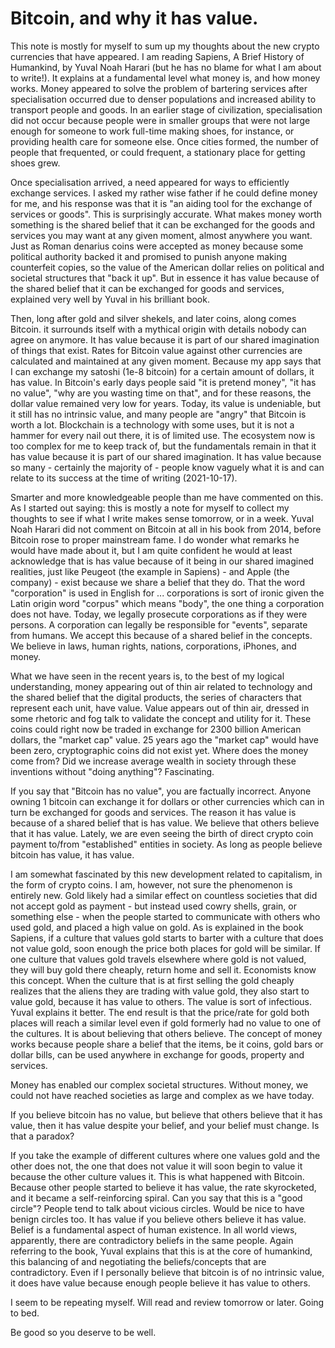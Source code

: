 # Bitcoin, and why it has value.

This note is mostly for myself to sum up my thoughts about the new crypto currencies that have appeared. I am reading Sapiens, A Brief History of Humankind,
by Yuval Noah Harari (but he has no blame for what I am about to write!). It explains at a fundamental level what money is, and how money works. Money appeared 
to solve the problem of bartering services after specialisation occurred due to denser populations and increased ability to transport people and goods. In an 
earlier stage of civilization, specialisation did not occur because people were in smaller groups that were not large enough for someone to work full-time 
making shoes, for instance, or providing health care for someone else. Once cities formed, the number of people that frequented, or could frequent, a stationary 
place for getting shoes grew.

Once specialisation arrived, a need appeared for ways to efficiently exchange services. I asked my rather wise father if he could define money for me,
 and his response was that it is "an aiding tool for the exchange of services or goods". This is surprisingly accurate. What makes money worth something 
 is the shared 
 belief that it can be exchanged for the goods and services you may want at any given moment, almost anywhere you want. Just as Roman 
 denarius coins were accepted as money because some 
 political authority backed it and promised to punish anyone making counterfeit copies, so the value of the American dollar relies on political and societal 
 structures that "back it up". But in essence it has value because of the shared belief that it can be exchanged for goods and services, 
 explained very well by Yuval in his brilliant book.
 
 Then, long after gold and silver shekels, and later coins, along comes Bitcoin. it surrounds itself with a mythical origin with details nobody can agree on anymore. 
 It has value because it is part of our shared imagination of things that exist. Rates for Bitcoin value against other currencies are calculated and maintained 
 at any given moment. Because my app says that I can exchange my satoshi (1e-8 bitcoin) for a certain amount of dollars, it has value. In Bitcoin's early days 
 people said "it is pretend money", "it has no value", "why are you wasting time on that", and for these reasons, the dollar value remained very low for years. 
 Today, its value is undeniable, but it still has no intrinsic value, and many people are "angry" that Bitcoin is worth a lot. Blockchain is a technology 
 with some uses, but it is not a hammer for every nail out there, it is of limited use. The ecosystem now is too complex for me to keep track of, but the 
 fundamentals remain in that it has value because it is part of our shared imagination. It has value because so many - certainly the majority of - people know vaguely 
 what it is and can relate to its success at the time of writing (2021-10-17).
 
 Smarter and more knowledgeable people than me have commented on this. As I started out saying: this is mostly a note for myself to collect my thoughts to see 
 if what I write makes sense tomorrow, or in a week. Yuval Noah Harari did not comment on Bitcoin at all in his book from 2014, before Bitcoin rose to 
 proper mainstream fame. I do wonder what remarks he would have made about it, but I am quite confident he would at least acknowledge that is has value 
 because of it being in our shared imagined realities, just like Peugeot (the example in Sapiens) - and Apple (the company) - exist 
 because we share a belief that they do. That the word 
 "corporation" is used in English for ... corporations is sort of ironic given the Latin origin word "corpus" which means "body", the one thing a 
 corporation does not have. Today, we legally prosecute corporations as if they were persons. A corporation can legally be responsible for "events", 
 separate from humans. We accept this because of a shared belief in the concepts. We believe in laws, human rights, nations, corporations, iPhones, and money.
 
 What we have seen in the recent years is, to the best of my logical understanding, money appearing out of thin air related to technology and the shared belief 
 that the digital products, the series of characters that represent each unit, have value. Value appears out of thin air, dressed in some rhetoric and 
 fog talk to validate the concept and utility for it. These coins could right now be traded in exchange for 2300 billion American dollars, the "market cap" value. 
 25  years ago the "market cap" would have been zero, cryptographic coins did not exist yet. Where does the money come from? Did we increase average wealth 
 in society through these inventions without "doing anything"? Fascinating.
 
 If you say that "Bitcoin has no value", you are factually incorrect. Anyone owning 1 bitcoin can exchange it for dollars or other currencies which 
 can in turn be exchanged for goods and services. The reason it has value is because of a shared belief that is has value. We believe that others believe that 
 it has value. Lately, we are even seeing the birth of direct crypto coin payment to/from "established" entities in society. As 
 long as people believe bitcoin has value, it has value.
 
 I am somewhat fascinated by this new development related to capitalism, in the form of crypto coins. I am, however, not 
 sure the phenomenon is entirely new. Gold likely had a similar effect on countless societies that did not accept gold as payment - but instead 
 used cowry shells, grain, 
 or something else - when the people started to communicate with others who used gold, and placed a high value on gold. As is explained in the book Sapiens, if
 a culture that values gold starts to barter with a culture that does not value gold, soon enough the price both places for gold will be similar. If one 
 culture that values gold travels elsewhere where gold is not valued, they will buy gold there cheaply, return home and sell it. Economists know this concept.
 When the culture that is at first selling the gold cheaply realizes that the aliens they are trading with value gold, they also start to value gold, 
 because it has value to others. The value is sort of infectious. Yuval 
 explains it better. The end result is that the price/rate for gold both places will reach a similar level even if gold formerly had no value to one 
 of the cultures. 
 It is about believing that others believe. The concept of money works because people share a belief that the items, be it coins, gold bars or dollar bills, can 
 be used anywhere in exchange for goods, property and services.
 
 Money has enabled our complex societal structures. Without money, we could not have reached societies as large and complex as we have today.
 
 If you believe bitcoin has no value, but believe that others believe that it has value, then it has value despite your belief, and your belief must change. 
 Is that a paradox?
 
 If you take the example of different cultures where one values gold and the other does not, the one that does not value it will soon begin to value it 
 because the other culture values it. This is what happened with Bitcoin. Because other people started to believe it has value, the rate skyrocketed, and 
 it became a self-reinforcing spiral. Can you say that this is a "good circle"? People tend to talk about vicious circles. Would be nice to have benign 
 circles too.
 It has value if you believe others believe it has value. Belief is a fundamental aspect of human existence. In all world views, apparently, there are 
 contradictory beliefs in the same people. Again referring to the book, Yuval explains that this is at the core of humankind, this balancing of and negotiating the beliefs/concepts that are contradictory. Even if I personally believe that bitcoin is of no intrinsic value, it does have value because enough people believe 
 it has value to others.
 
 I seem to be repeating myself. Will read and review tomorrow or later. Going to bed.
 
 Be good so you deserve to be well.
 
